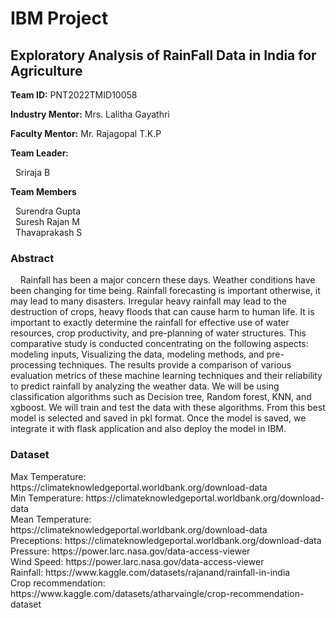 <h1> IBM Project</h1>
<h2>Exploratory Analysis of RainFall Data in India for Agriculture</h2>
<p><b>Team ID:</b> PNT2022TMID10058</p>
<p><b>Industry Mentor:</b> Mrs. Lalitha Gayathri</p>
<p><b>Faculty Mentor:</b> Mr. Rajagopal T.K.P</p>
<b>Team Leader:</b>
<p> &nbsp Sriraja B</p>
<b> Team Members</b>
<p> &nbsp Surendra Gupta<br> &nbsp Suresh Rajan M<br>  &nbsp Thavaprakash S</p>
<h3>Abstract</h3>
<p>  &nbsp  &nbsp Rainfall has been a major concern these days. Weather conditions have been changing for time being. Rainfall forecasting is important otherwise, it may lead to many disasters. Irregular heavy rainfall may lead to the destruction of crops, heavy floods that can cause harm to human life. It is important to exactly determine the rainfall for effective use of water resources, crop productivity, and pre-planning of water structures. This comparative study is conducted concentrating on the following aspects: modeling inputs, Visualizing the data, modeling methods, and pre-processing techniques. The results provide a comparison of various evaluation metrics of these machine learning techniques and their reliability to predict rainfall by analyzing the weather data. We will be using classification algorithms such as Decision tree, Random forest, KNN, and xgboost. We will train and test the data with these algorithms. From this best model is selected and saved in pkl format. Once the model is saved, we integrate it with flask application and also deploy the model in IBM.</p>
<h3>Dataset</h3>
<p>Max Temperature: https://climateknowledgeportal.worldbank.org/download-data <br> Min Temperature: https://climateknowledgeportal.worldbank.org/download-data <br> Mean Temperature: https://climateknowledgeportal.worldbank.org/download-data <br> Preceptions: https://climateknowledgeportal.worldbank.org/download-data <br> Pressure: https://power.larc.nasa.gov/data-access-viewer <br> Wind Speed: https://power.larc.nasa.gov/data-access-viewer <br> Rainfall: https://www.kaggle.com/datasets/rajanand/rainfall-in-india <br> Crop recommendation: https://www.kaggle.com/datasets/atharvaingle/crop-recommendation-dataset</p>
